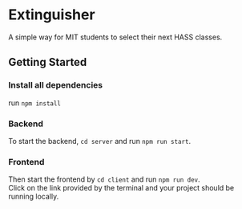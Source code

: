 # Extinguisher

A simple way for MIT students to select their next HASS classes.

## Getting Started

### Install all dependencies

run `npm install`

### Backend

To start the backend, `cd server` and run `npm run start`.

### Frontend

Then start the frontend by `cd client` and run `npm run dev`.  
Click on the link provided by the terminal and your project should be running locally.
